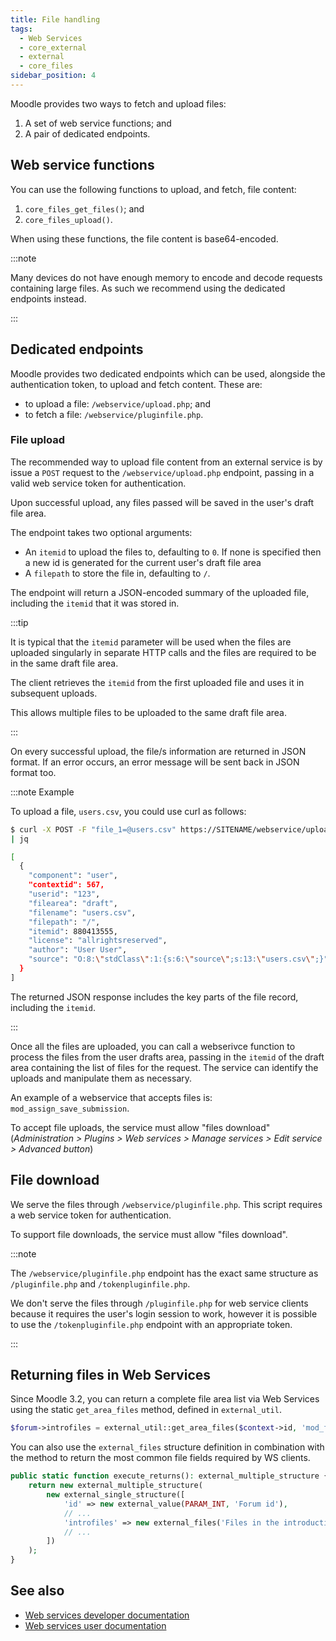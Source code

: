 ```yaml
---
title: File handling
tags:
  - Web Services
  - core_external
  - external
  - core_files
sidebar_position: 4
---
```


Moodle provides two ways to fetch and upload files:

1. A set of web service functions; and
2. A pair of dedicated endpoints.

## Web service functions

You can use the following functions to upload, and fetch, file content:

1. `core_files_get_files()`; and
1. `core_files_upload()`.

When using these functions, the file content is base64-encoded.

:::note

Many devices do not have enough memory to encode and decode requests containing large files. As such we recommend using the dedicated endpoints instead.

:::

## Dedicated endpoints

Moodle provides two dedicated endpoints which can be used, alongside the authentication token, to upload and fetch content. These are:

- to upload a file: `/webservice/upload.php`; and
- to fetch a file: `/webservice/pluginfile.php`.

### File upload

The recommended way to upload file content from an external service is by issue a `POST` request to the `/webservice/upload.php` endpoint, passing in a valid web service token for authentication.

Upon successful upload, any files passed will be saved in the user's draft file area.

The endpoint takes two optional arguments:

- An `itemid` to upload the files to, defaulting to `0`. If none is specified then a new id is generated for the current user's draft file area
- A `filepath` to store the file in, defaulting to `/`.

The endpoint will return a JSON-encoded summary of the uploaded file, including the `itemid` that it was stored in.

:::tip

It is typical that the `itemid` parameter will be used when the files are uploaded singularly in separate HTTP calls and the files are required to be in the same draft file area.

The client retrieves the `itemid` from the first uploaded file and uses it in subsequent uploads.

This allows multiple files to be uploaded to the same draft file area.

:::

On every successful upload, the file/s information are returned in JSON format. If an error occurs, an error message will be sent back in JSON format too.

:::note Example

To upload a file, `users.csv`, you could use curl as follows:

```bash
$ curl -X POST -F "file_1=@users.csv" https://SITENAME/webservice/upload.php?token=TOKEN \
| jq

[
  {
    "component": "user",
    "contextid": 567,
    "userid": "123",
    "filearea": "draft",
    "filename": "users.csv",
    "filepath": "/",
    "itemid": 880413555,
    "license": "allrightsreserved",
    "author": "User User",
    "source": "O:8:\"stdClass\":1:{s:6:\"source\";s:13:\"users.csv\";}"
  }
]
```

The returned JSON response includes the key parts of the file record, including the `itemid`.

:::

Once all the files are uploaded, you can call a webserivce function to process the files from the user drafts area, passing in the `itemid` of the draft area containing the list of files for the request. The service can identify the uploads and manipulate them as necessary.

An example of a webservice that accepts files is: `mod_assign_save_submission`.

To accept file uploads, the service must allow "files download" (*Administration > Plugins > Web services > Manage services > Edit service > Advanced button*)

## File download

We serve the files through `/webservice/pluginfile.php`. This script requires a web service token for authentication.

To support file downloads, the service must allow "files download".

:::note

The `/webservice/pluginfile.php` endpoint has the exact same structure as `/pluginfile.php` and `/tokenpluginfile.php`.

We don't serve the files through `/pluginfile.php` for web service clients because it requires the user's login session to work, however it is possible to use the `/tokenpluginfile.php` endpoint with an appropriate token.

:::

## Returning files in Web Services

Since Moodle 3.2, you can return a complete file area list via Web Services using the static `get_area_files` method, defined in `external_util`.

```php
$forum->introfiles = external_util::get_area_files($context->id, 'mod_forum', 'intro', false, false);
```

You can also use the `external_files` structure definition in combination with the method to return the most common file fields required by WS clients.

```php
public static function execute_returns(): external_multiple_structure {
    return new external_multiple_structure(
        new external_single_structure([
            'id' => new external_value(PARAM_INT, 'Forum id'),
            // ...
            'introfiles' => new external_files('Files in the introduction text', VALUE_OPTIONAL),
            // ...
        ])
    );
}
```

## See also

- [Web services developer documentation](./index.md)
- [Web services user documentation](https://docs.moodle.org/en/Web_services)

